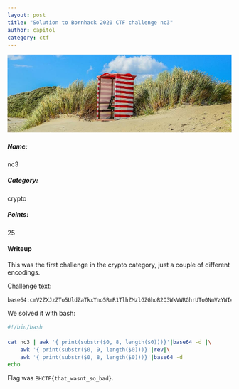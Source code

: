 ```yaml
---
layout: post
title: "Solution to Bornhack 2020 CTF challenge nc3"
author: capitol
category: ctf
---
```


![tent_island](/images/tent_island.jpg)

##### Name:
nc3

##### Category:
crypto

##### Points:
25

#### Writeup

This was the first challenge in the crypto category, just a couple of different encodings.

Challenge text:

```
base64:cmV2ZXJzZTo5UldZaTkxYno5RmR1TlhZMzlGZGhoR2Q3WkVWRGhrUTo0NmVzYWI=
```

We solved it with bash:

```bash
#!/bin/bash

cat nc3 | awk '{ print(substr($0, 8, length($0)))}'|base64 -d |\
    awk '{ print(substr($0, 9, length($0)))}'|rev|\
    awk '{ print(substr($0, 8, length($0)))}'|base64 -d
echo
```

Flag was `BHCTF{that_wasnt_so_bad}`.